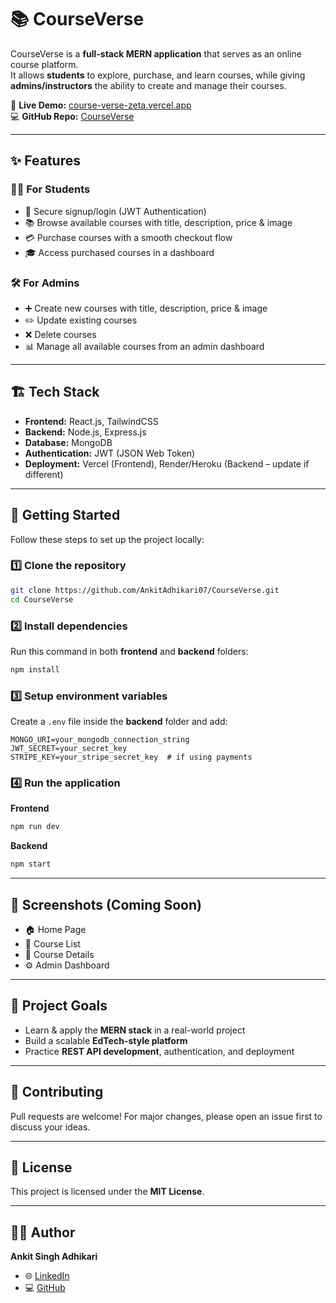 # 📚 CourseVerse

CourseVerse is a **full-stack MERN application** that serves as an online course platform.  
It allows **students** to explore, purchase, and learn courses, while giving **admins/instructors** the ability to create and manage their courses.

🔗 **Live Demo:** [course-verse-zeta.vercel.app](https://course-verse-zeta.vercel.app)  
💻 **GitHub Repo:** [CourseVerse](https://github.com/AnkitAdhikari07/CourseVerse)

---

## ✨ Features

### 👨‍🎓 For Students
- 🔐 Secure signup/login (JWT Authentication)  
- 📚 Browse available courses with title, description, price & image  
- 💳 Purchase courses with a smooth checkout flow  
- 🎓 Access purchased courses in a dashboard  

### 🛠️ For Admins
- ➕ Create new courses with title, description, price & image  
- ✏️ Update existing courses  
- ❌ Delete courses  
- 📊 Manage all available courses from an admin dashboard  

---

## 🏗️ Tech Stack

- **Frontend:** React.js, TailwindCSS  
- **Backend:** Node.js, Express.js  
- **Database:** MongoDB  
- **Authentication:** JWT (JSON Web Token)  
- **Deployment:** Vercel (Frontend), Render/Heroku (Backend – update if different)

---

## 🚀 Getting Started

Follow these steps to set up the project locally:

### 1️⃣ Clone the repository

```bash
git clone https://github.com/AnkitAdhikari07/CourseVerse.git
cd CourseVerse
```

### 2️⃣ Install dependencies

Run this command in both **frontend** and **backend** folders:

```bash
npm install
```

### 3️⃣ Setup environment variables

Create a `.env` file inside the **backend** folder and add:

```env
MONGO_URI=your_mongodb_connection_string
JWT_SECRET=your_secret_key
STRIPE_KEY=your_stripe_secret_key  # if using payments
```

### 4️⃣ Run the application

**Frontend**

```bash
npm run dev
```

**Backend**

```bash
npm start
```

---

## 📸 Screenshots (Coming Soon)

* 🏠 Home Page
* 📑 Course List
* 📘 Course Details
* ⚙️ Admin Dashboard

---

## 🎯 Project Goals

* Learn & apply the **MERN stack** in a real-world project
* Build a scalable **EdTech-style platform**
* Practice **REST API development**, authentication, and deployment

---

## 🙌 Contributing

Pull requests are welcome!
For major changes, please open an issue first to discuss your ideas.

---

## 📜 License

This project is licensed under the **MIT License**.

---

## 👨‍💻 Author

**Ankit Singh Adhikari**

* 🌐 [LinkedIn](https://www.linkedin.com/in/ankit-singh-adhikari)
* 💻 [GitHub](https://github.com/AnkitAdhikari07)
